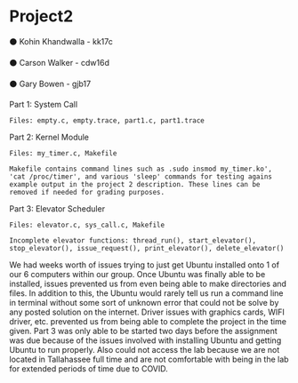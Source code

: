 # Project2

⚫ Kohin Khandwalla - kk17c

⚫ Carson Walker - cdw16d

⚫ Gary Bowen - gjb17

Part 1: System Call 

    Files: empty.c, empty.trace, part1.c, part1.trace

Part 2: Kernel Module

    Files: my_timer.c, Makefile

    Makefile contains command lines such as .sudo insmod my_timer.ko', 'cat /proc/timer', and various 'sleep' commands for testing agains example output in the project 2 description. These lines can be removed if needed for grading purposes.

Part 3: Elevator Scheduler 

    Files: elevator.c, sys_call.c, Makefile

    Incomplete elevator functions: thread_run(), start_elevator(), stop_elevator(), issue_request(), print_elevator(), delete_elevator()


We had weeks worth of issues trying to just get Ubuntu installed onto 1 of our 6 computers within our group. Once Ubuntu was finally able to be installed, issues prevented us from even being able to make directories and files. In addition to this, the Ubuntu would rarely tell us run a command line in terminal without some sort of unknown error that could not be solve by any posted solution on the internet. Driver issues with graphics cards, WIFI driver, etc. prevented us from being able to complete the project in the time given. Part 3 was only able to be started two days before the assignment was due because of the issues involved with installing Ubuntu and getting Ubuntu to run properly. Also could not access the lab because we are not located in Tallahassee full time and are not comfortable with being in the lab for extended periods of time due to COVID.
